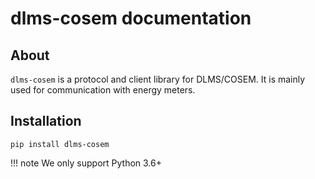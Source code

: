 # dlms-cosem documentation


## About

`dlms-cosem` is a protocol and client library for DLMS/COSEM. It is mainly used for 
communication with energy meters.

## Installation

```
pip install dlms-cosem
```

!!! note
    We only support Python 3.6+